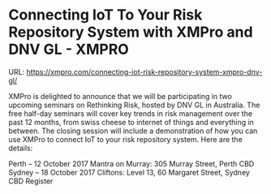 # Connecting IoT To Your Risk Repository System with XMPro and DNV GL - XMPRO

URL: https://xmpro.com/connecting-iot-risk-repository-system-xmpro-dnv-gl/

XMPro is delighted to announce that we will be participating in two upcoming seminars on Rethinking Risk, hosted by DNV GL in Australia.
The free half-day seminars will cover key trends in risk management over the past 12 months, from swiss cheese to internet of things and everything in between. The closing session will include a demonstration of how you can use XMPro to connect IoT to your risk repository system. Here are the details:

Perth – 12 October 2017
Mantra on Murray: 305 Murray Street, Perth CBD
Sydney – 18 October 2017
Cliftons: Level 13, 60 Margaret Street, Sydney CBD
Register  